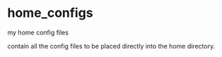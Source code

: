 home_configs
============

my home config files

contain all the config files to be placed directly into the home directory.
